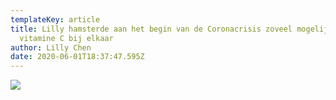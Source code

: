 ```yaml
---
templateKey: article
title: Lilly hamsterde aan het begin van de Coronacrisis zoveel mogelijk
  vitamine C bij elkaar
author: Lilly Chen
date: 2020-06-01T18:37:47.595Z
---
```

![](/img/foto-lilly.jpg)
